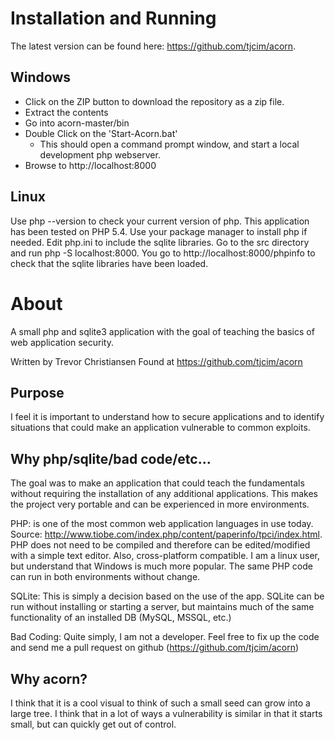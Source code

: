 # Installation and Running
The latest version can be found here:  https://github.com/tjcim/acorn.

## Windows
* Click on the ZIP button to download the repository as a zip file.
* Extract the contents
* Go into acorn-master/bin
* Double Click on the 'Start-Acorn.bat'
  * This should open a command prompt window, and start a local development php webserver.
* Browse to http://localhost:8000

## Linux
Use php --version to check your current version of php.  This application has been tested on PHP 5.4.  Use your package manager to install php if needed.  Edit php.ini to include the sqlite libraries.  Go to the src directory and run php -S localhost:8000.  You go to http://localhost:8000/phpinfo to check that the sqlite libraries have been loaded.

# About
A small php and sqlite3 application with the goal of teaching the basics of web application security.

Written by Trevor Christiansen
Found at https://github.com/tjcim/acorn

## Purpose
I feel it is important to understand how to secure applications and to identify situations that could make an application vulnerable to common exploits.

## Why php/sqlite/bad code/etc...
The goal was to make an application that could teach the fundamentals without requiring the installation of any additional applications.  This makes the project very portable and can be experienced in more environments.

PHP: is one of the most common web application languages in use today.  Source:  http://www.tiobe.com/index.php/content/paperinfo/tpci/index.html.  PHP does not need to be compiled and therefore can be edited/modified with a simple text editor.  Also, cross-platform compatible.  I am a linux user, but understand that Windows is much more popular.  The same PHP code can run in both environments without change.

SQLite:  This is simply a decision based on the use of the app.  SQLite can be run without installing or starting a server, but maintains much of the same functionality of an installed DB (MySQL, MSSQL, etc.)

Bad Coding:  Quite simply, I am not a developer.  Feel free to fix up the code and send me a pull request on github (https://github.com/tjcim/acorn)

## Why acorn?
I think that it is a cool visual to think of such a small seed can grow into a large tree.  I think that in a lot of ways a vulnerability is similar in that it starts small, but can quickly get out of control.
